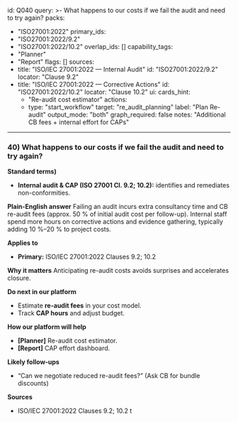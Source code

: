 id: Q040
query: >-
  What happens to our costs if we fail the audit and need to try again?
packs:
  - "ISO27001:2022"
primary_ids:
  - "ISO27001:2022/9.2"
  - "ISO27001:2022/10.2"
overlap_ids: []
capability_tags:
  - "Planner"
  - "Report"
flags: []
sources:
  - title: "ISO/IEC 27001:2022 — Internal Audit"
    id: "ISO27001:2022/9.2"
    locator: "Clause 9.2"
  - title: "ISO/IEC 27001:2022 — Corrective Actions"
    id: "ISO27001:2022/10.2"
    locator: "Clause 10.2"
ui:
  cards_hint:
    - "Re-audit cost estimator"
  actions:
    - type: "start_workflow"
      target: "re_audit_planning"
      label: "Plan Re-audit"
output_mode: "both"
graph_required: false
notes: "Additional CB fees + internal effort for CAPs"
---
### 40) What happens to our costs if we fail the audit and need to try again?

**Standard terms)**
- **Internal audit & CAP (ISO 27001 Cl. 9.2; 10.2):** identifies and remediates non-conformities.

**Plain-English answer**
Failing an audit incurs extra consultancy time and CB re-audit fees (approx. 50 % of initial audit cost per follow-up). Internal staff spend more hours on corrective actions and evidence gathering, typically adding 10 %–20 % to project costs.

**Applies to**
- **Primary:** ISO/IEC 27001:2022 Clauses 9.2; 10.2

**Why it matters**
Anticipating re-audit costs avoids surprises and accelerates closure.

**Do next in our platform**
- Estimate **re-audit fees** in your cost model.
- Track **CAP hours** and adjust budget.

**How our platform will help**
- **[Planner]** Re-audit cost estimator.
- **[Report]** CAP effort dashboard.

**Likely follow-ups**
- “Can we negotiate reduced re-audit fees?” (Ask CB for bundle discounts)

**Sources**
- ISO/IEC 27001:2022 Clauses 9.2; 10.2
t